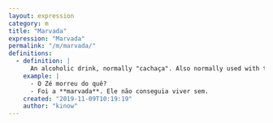 ```yaml
---
layout: expression
category: m
title: "Marvada"
expression: "Marvada"
permalink: "/m/marvada/"
definitions:
  - definition: |
      An alcoholic drink, normally "cachaça". Also normally used with the article as in "a marvada".
    example: |
      - O Zé morreu do quê?
      - Foi a **marvada**. Ele não conseguia viver sem.
    created: "2019-11-09T10:19:19"
    author: "kinow"
---
```

